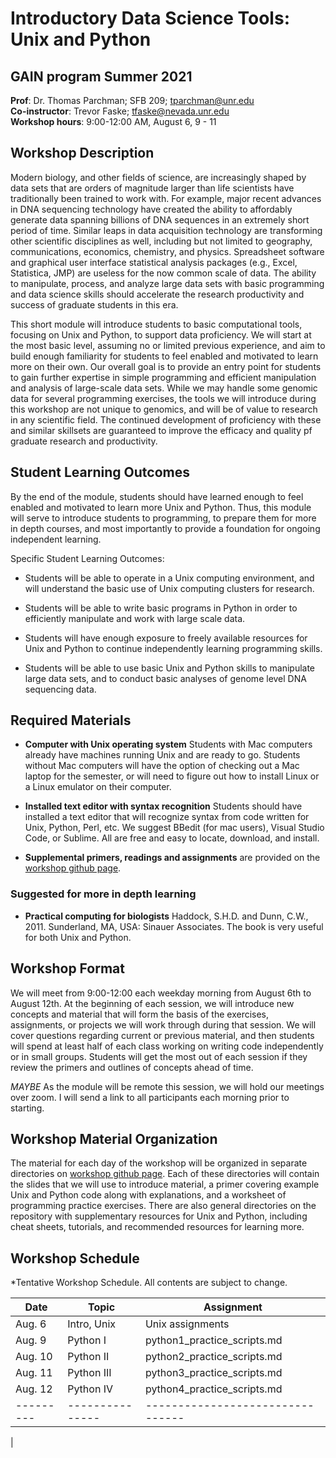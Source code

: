 
# Introductory Data Science Tools: Unix and Python



## GAIN program Summer 2021    
**Prof**: Dr. Thomas Parchman; SFB 209; tparchman@unr.edu   
**Co-instructor**: Trevor Faske; tfaske@nevada.unr.edu \
**Workshop hours**: 9:00-12:00 AM, August 6, 9 - 11


## Workshop Description
Modern biology, and other fields of science, are increasingly shaped by data sets that are orders of magnitude larger than life scientists have traditionally been trained to work with. For example, major recent advances in DNA sequencing technology have created the ability to affordably generate data spanning billions of DNA sequences in an extremely short period of time. Similar leaps in data acquisition technology are transforming other scientific disciplines as well, including but not limited to geography, communications, economics, chemistry, and physics. Spreadsheet software and graphical user interface statistical analysis packages (e.g., Excel, Statistica, JMP) are useless for the now common scale of data. The ability to manipulate, process, and analyze large data sets with basic programming and data science skills should accelerate the research productivity and success of graduate students in this era. 

This short module will introduce students to basic computational tools, focusing on Unix and Python, to support data proficiency. We will start at the most basic level, assuming no or limited previous experience, and aim to build enough familiarity for students to feel enabled and motivated to learn more on their own. Our overall goal is to provide an entry point for students to gain further expertise in simple programming and efficient manipulation and analysis of large-scale data sets. While we may handle some genomic data for several programming exercises, the tools we will introduce during this workshop are not unique to genomics, and will be of value to research in any scientific field. The continued development of proficiency with these and similar skillsets are guaranteed to improve the efficacy and quality pf graduate research and productivity.

## Student Learning Outcomes
By the end of the module, students should have learned enough to feel enabled and motivated to learn more Unix and Python. Thus, this module will serve to introduce students to programming, to prepare them for more in depth courses, and most importantly to provide a foundation for ongoing independent learning. 

Specific Student Learning Outcomes:

- Students will be able to operate in a Unix computing environment, and will understand the basic use of Unix computing clusters for research.
     
- Students will be able to write basic programs in Python in order to efficiently manipulate and work with large scale data.

- Students will have enough exposure to freely available resources for Unix and Python to continue independently learning programming skills.

- Students will be able to use basic Unix and Python skills to manipulate large data sets, and to conduct basic analyses of genome level DNA sequencing data.

## Required Materials

- **Computer with Unix operating system** Students with
  Mac computers already have machines running Unix and
  are ready to go. Students without Mac computers will have the option of checking out a Mac laptop for the semester, or will need to figure out how to install Linux or a Linux emulator on their computer. 

- **Installed text editor with syntax recognition** Students should have installed a text editor that will recognize syntax from code written for Unix, Python, Perl, etc. We suggest BBedit (for mac users), Visual Studio Code, or Sublime. All are free and easy to locate, download, and install.

- **Supplemental primers, readings and assignments** are provided on the [workshop github page](https://github.com/tparchman/GAIN_summer2021).

### Suggested for more in depth learning
* **Practical computing for biologists** Haddock, S.H.D. and Dunn, C.W., 2011. Sunderland, MA, USA: Sinauer Associates. The book is very useful for both Unix and Python.

## Workshop Format
We will meet from 9:00-12:00 each weekday morning from August 6th to August 12th. At the beginning of each session, we will introduce new concepts and material that will form the basis of the exercises, assignments, or projects we will work through during that session. We will cover questions regarding current or previous material, and then students will spend at least half of each class working on writing code independently or in small groups. Students will get the most out of each session if they review the primers and outlines of concepts ahead of time. 


*MAYBE* As the module will be remote this session, we will hold our meetings over zoom. I will send a link to all participants each morning prior to starting.

## Workshop Material Organization

The material for each day of the workshop will be organized in separate directories on [workshop github page](https://github.com/tparchman/GAIN_summer2021). Each of these directories will contain the slides that we will use to introduce material, a primer covering example Unix and Python code along with explanations, and a worksheet of programming practice exercises. There are also general directories on the repository with supplementary resources for Unix and Python, including cheat sheets, tutorials, and recommended resources for learning more.
 

## Workshop Schedule
*Tentative Workshop Schedule. All contents are subject to change.

| Date    |  Topic          |  Assignment |
| --------- | ---------------| -------------| 
| Aug. 6  | Intro, Unix    | Unix assignments  | 
| Aug. 9  |	Python I | python1_practice_scripts.md |
| Aug. 10  |	Python II	   | python2_practice_scripts.md |
| Aug. 11  |	Python	III   | python3_practice_scripts.md |
| Aug. 12  |	Python	IV   | python4_practice_scripts.md | 
| --------- | ---------------| --------------------------------| 
|

